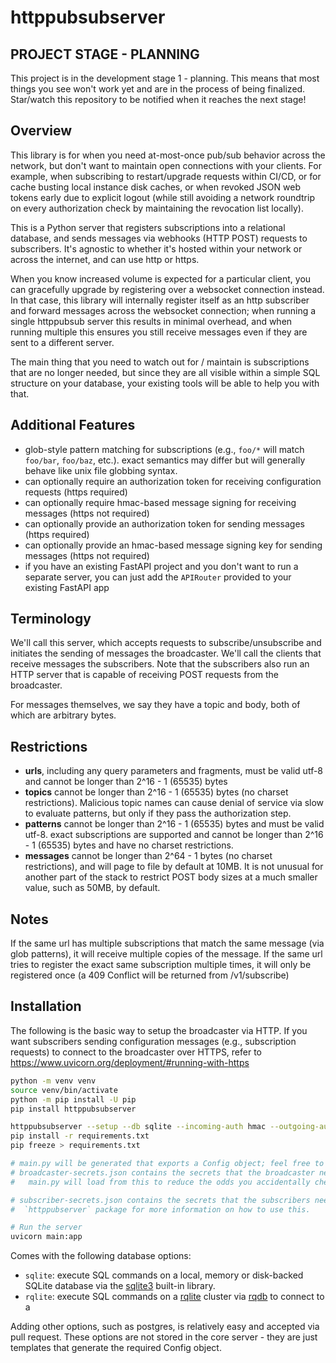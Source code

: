 # httppubsubserver

## PROJECT STAGE - PLANNING

This project is in the development stage 1 - planning. This means that most things
you see won't work yet and are in the process of being finalized. Star/watch this
repository to be notified when it reaches the next stage!

## Overview

This library is for when you need at-most-once pub/sub behavior across the
network, but don't want to maintain open connections with your clients. For
example, when subscribing to restart/upgrade requests within CI/CD, or for cache
busting local instance disk caches, or when revoked JSON web tokens early due to
explicit logout (while still avoiding a network roundtrip on every authorization
check by maintaining the revocation list locally).

This is a Python server that registers subscriptions into a relational database,
and sends messages via webhooks (HTTP POST) requests to subscribers. It's
agnostic to whether it's hosted within your network or across the internet, and
can use http or https.

When you know increased volume is expected for a particular client, you can
gracefully upgrade by registering over a websocket connection instead. In that
case, this library will internally register itself as an http subscriber and
forward messages across the websocket connection; when running a single
httppubsub server this results in minimal overhead, and when running multiple
this ensures you still receive messages even if they are sent to a different
server.

The main thing that you need to watch out for / maintain is subscriptions that
are no longer needed, but since they are all visible within a simple SQL
structure on your database, your existing tools will be able to help you with
that.

## Additional Features

- glob-style pattern matching for subscriptions (e.g., `foo/*` will match
  `foo/bar`, `foo/baz`, etc.). exact semantics may differ but will generally behave
  like unix file globbing syntax.
- can optionally require an authorization token for receiving configuration requests (https required)
- can optionally require hmac-based message signing for receiving messages (https not required)
- can optionally provide an authorization token for sending messages (https required)
- can optionally provide an hmac-based message signing key for sending messages (https not required)
- if you have an existing FastAPI project and you don't want to run a
  separate server, you can just add the `APIRouter` provided to your existing
  FastAPI app

## Terminology

We'll call this server, which accepts requests to subscribe/unsubscribe and
initiates the sending of messages the broadcaster. We'll call the clients that
receive messages the subscribers. Note that the subscribers also run an HTTP
server that is capable of receiving POST requests from the broadcaster.

For messages themselves, we say they have a topic and body, both of which are
arbitrary bytes.

## Restrictions

- **urls**, including any query parameters and fragments, must be valid utf-8 and
  cannot be longer than 2^16 - 1 (65535) bytes
- **topics** cannot be longer than 2^16 - 1 (65535) bytes (no charset restrictions).
  Malicious topic names can cause denial of service via slow to evaluate
  patterns, but only if they pass the authorization step.
- **patterns** cannot be longer than 2^16 - 1 (65535) bytes and must be valid utf-8.
  exact subscriptions are supported and cannot be longer than 2^16 - 1 (65535) bytes
  and have no charset restrictions.
- **messages** cannot be longer than 2^64 - 1 bytes (no charset restrictions), and
  will page to file by default at 10MB. It is not unusual for another part of the
  stack to restrict POST body sizes at a much smaller value, such as 50MB, by default.

## Notes

If the same url has multiple subscriptions that match the same message (via glob
patterns), it will receive multiple copies of the message. If the same url tries
to register the exact same subscription multiple times, it will only be
registered once (a 409 Conflict will be returned from /v1/subscribe)

## Installation

The following is the basic way to setup the broadcaster via HTTP. If you want
subscribers sending configuration messages (e.g., subscription requests) to
connect to the broadcaster over HTTPS, refer to
https://www.uvicorn.org/deployment/#running-with-https

```bash
python -m venv venv
source venv/bin/activate
python -m pip install -U pip
pip install httppubsubserver

httppubsubserver --setup --db sqlite --incoming-auth hmac --outgoing-auth hmac
pip install -r requirements.txt
pip freeze > requirements.txt

# main.py will be generated that exports a Config object; feel free to modify as you wish
# broadcaster-secrets.json contains the secrets that the broadcaster needs - by default,
#   main.py will load from this to reduce the odds you accidentally check them in

# subscriber-secrets.json contains the secrets that the subscribers need; see the
#  `httppubserver` package for more information on how to use this.

# Run the server
uvicorn main:app
```

Comes with the following database options:

- `sqlite`: execute SQL commands on a local, memory or disk-backed SQLite database via the
  [sqlite3](https://docs.python.org/3/library/sqlite3.html) built-in library.
- `rqlite`: execute SQL commands on a [rqlite](https://github.com/rqlite/rqlite)
  cluster via [rqdb](https://github.com/Tjstretchalot/rqdb) to connect to a

Adding other options, such as postgres, is relatively easy and accepted via pull request.
These options are not stored in the core server - they are just templates that generate
the required Config object.
